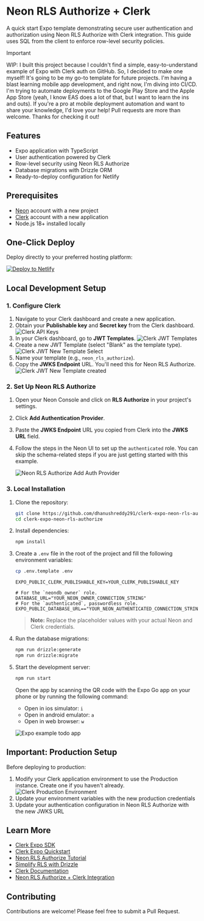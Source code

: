 # Neon RLS Authorize + Clerk

A quick start Expo template demonstrating secure user authentication and authorization using Neon RLS Authorize with Clerk integration. This guide uses SQL from the client to enforce row-level security policies.

> [!IMPORTANT]  
> WIP: I built this project because I couldn't find a simple, easy-to-understand example of Expo with Clerk auth on GitHub. So, I decided to make one myself! It's going to be my go-to template for future projects. I'm having a blast learning mobile app development, and right now, I'm diving into CI/CD. I'm trying to automate deployments to the Google Play Store and the Apple App Store (yeah, I know EAS does a lot of that, but I want to learn the ins and outs). If you're a pro at mobile deployment automation and want to share your knowledge, I'd love your help! Pull requests are more than welcome. Thanks for checking it out!

## Features

- Expo application with TypeScript
- User authentication powered by Clerk
- Row-level security using Neon RLS Authorize
- Database migrations with Drizzle ORM
- Ready-to-deploy configuration for Netlify

## Prerequisites

- [Neon](https://neon.tech) account with a new project
- [Clerk](https://www.clerk.com) account with a new application
- Node.js 18+ installed locally

## One-Click Deploy

Deploy directly to your preferred hosting platform:

[![Deploy to Netlify](https://www.netlify.com/img/deploy/button.svg)](https://app.netlify.com/start/deploy?repository=https://github.com/dhanushreddy291/clerk-expo-neon-rls-authorize)


## Local Development Setup

### 1. Configure Clerk

1. Navigate to your Clerk dashboard and create a new application.
2. Obtain your **Publishable key** and **Secret key** from the Clerk dashboard.
    ![Clerk API Keys](/images/clerk-api-keys.png)
3. In your Clerk dashboard, go to **JWT Templates**.
    ![Clerk JWT Templates](/images/clerk-jwt-templates.png)
4. Create a new JWT Template (select "Blank" as the template type).
    ![Clerk JWT New Template Select](/images/clerk-jwt-new-template-select.png)
5. Name your template (e.g., `neon_rls_authorize`).
6. Copy the **JWKS Endpoint** URL. You'll need this for Neon RLS Authorize.
    ![Clerk JWT New Template created](/images/clerk-jwt-new-template-created.png)

### 2. Set Up Neon RLS Authorize

1. Open your Neon Console and click on **RLS Authorize** in your project's settings.
2. Click **Add Authentication Provider**.
3. Paste the **JWKS Endpoint** URL you copied from Clerk into the **JWKS URL** field.
4. Follow the steps in the Neon UI to set up the `authenticated` role. You can skip the schema-related steps if you are just getting started with this example.

    ![Neon RLS Authorize Add Auth Provider](/images/neon-authorize-add-auth-provider.png)

### 3. Local Installation

1. Clone the repository:

    ```bash
    git clone https://github.com/dhanushreddy291/clerk-expo-neon-rls-authorize
    cd clerk-expo-neon-rls-authorize
    ```

2. Install dependencies:

    ```bash
    npm install
    ```

3. Create a `.env` file in the root of the project and fill the following environment variables:

    ```bash
    cp .env.template .env
    ```

    ```env
    EXPO_PUBLIC_CLERK_PUBLISHABLE_KEY=YOUR_CLERK_PUBLISHABLE_KEY
   
    # For the `neondb_owner` role.
    DATABASE_URL="YOUR_NEON_OWNER_CONNECTION_STRING"
    # For the `authenticated`, passwordless role.
    EXPO_PUBLIC_DATABASE_URL=="YOUR_NEON_AUTHENTICATED_CONNECTION_STRING"
    ```

    > **Note:** Replace the placeholder values with your actual Neon and Clerk credentials.

4. Run the database migrations:

    ```bash
    npm run drizzle:generate
    npm run drizzle:migrate
    ```

5. Start the development server:

    ```bash
    npm run start
    ```

    Open the app by scanning the QR code with the Expo Go app on your phone or by running the following command:

    - Open in ios simulator: `i`
    - Open in android emulator: `a`
    - Open in web browser: `w`

    ![Expo example todo app](images/expo-todo-app-with-auth.png)

## Important: Production Setup

Before deploying to production:

1. Modify your Clerk application environment to use the Production instance. Create one if you haven't already.
    ![Clerk Production Environment](/images/clerk-production-environment.png)
2. Update your environment variables with the new production credentials
3. Update your authentication configuration in Neon RLS Authorize with the new JWKS URL


## Learn More

- [Clerk Expo SDK](https://clerk.com/docs/references/expo/overview)
- [Clerk Expo Quickstart](https://clerk.com/docs/quickstarts/expo)
- [Neon RLS Authorize Tutorial](https://neon.tech/docs/guides/neon-authorize-tutorial)
- [Simplify RLS with Drizzle](https://neon.tech/docs/guides/neon-authorize-drizzle)
- [Clerk Documentation](https://clerk.com/docs)
- [Neon RLS Authorize + Clerk Integration](https://neon.tech/docs/guides/neon-authorize-clerk)

## Contributing

Contributions are welcome! Please feel free to submit a Pull Request.

